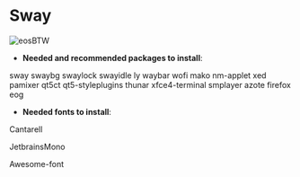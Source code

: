 # Sway

![eosBTW](https://user-images.githubusercontent.com/98311090/154176661-ff18bc49-1b45-43af-9b20-02f38113af76.png)

* **Needed and recommended packages to install**:

sway swaybg swaylock swayidle ly waybar wofi mako nm-applet xed pamixer qt5ct qt5-styleplugins thunar xfce4-terminal smplayer azote firefox eog

* **Needed fonts to install**:

Cantarell

JetbrainsMono

Awesome-font
